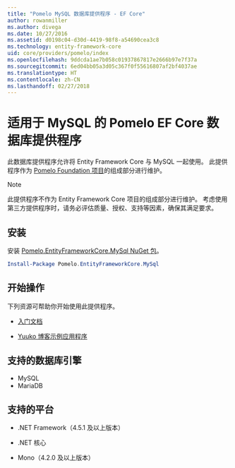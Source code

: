 ```yaml
---
title: "Pomelo MySQL 数据库提供程序 - EF Core"
author: rowanmiller
ms.author: divega
ms.date: 10/27/2016
ms.assetid: d0198c04-d30d-4419-98f8-a54690cea3c8
ms.technology: entity-framework-core
uid: core/providers/pomelo/index
ms.openlocfilehash: 9ddcda1ae7b058c01937867817e2666b97e7f37a
ms.sourcegitcommit: 6ed04bb05a3d05c367f0f55616807af2bf4037ae
ms.translationtype: HT
ms.contentlocale: zh-CN
ms.lasthandoff: 02/27/2018
---
```

# <a name="pomelo-ef-core-database-provider-for-mysql"></a>适用于 MySQL 的 Pomelo EF Core 数据库提供程序

此数据库提供程序允许将 Entity Framework Core 与 MySQL 一起使用。 此提供程序作为 [Pomelo Foundation 项目](https://github.com/PomeloFoundation/Pomelo.EntityFrameworkCore.MySql)的组成部分进行维护。

> [!NOTE]  
>
> 此提供程序不作为 Entity Framework Core 项目的组成部分进行维护。 考虑使用第三方提供程序时，请务必评估质量、授权、支持等因素，确保其满足要求。

## <a name="install"></a>安装

安装 [Pomelo.EntityFrameworkCore.MySql NuGet 包](https://www.nuget.org/packages/Pomelo.EntityFrameworkCore.MySql)。

``` powershell
Install-Package Pomelo.EntityFrameworkCore.MySql
```

## <a name="get-started"></a>开始操作

下列资源可帮助你开始使用此提供程序。
* [入门文档](https://github.com/PomeloFoundation/Pomelo.EntityFrameworkCore.MySql/blob/master/README.md#getting-started)

* [Yuuko 博客示例应用程序](https://github.com/PomeloFoundation/YuukoBlog)

## <a name="supported-database-engines"></a>支持的数据库引擎

* MySQL
* MariaDB

## <a name="supported-platforms"></a>支持的平台

* .NET Framework（4.5.1 及以上版本）

* .NET 核心

* Mono（4.2.0 及以上版本）
